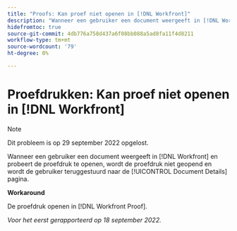 ```yaml
---
title: "Proofs: Kan proef niet openen in [!DNL Workfront]"
description: "Wanneer een gebruiker een document weergeeft in [!DNL Workfront] en probeert de proefdruk te openen, wordt de proefdruk niet geopend en wordt de gebruiker teruggestuurd naar de [!UICONTROL Document Details] pagina."
hidefromtoc: true
source-git-commit: 4db776a758d437a6f08bb088a5ad8fa11f4d8211
workflow-type: tm+mt
source-wordcount: '79'
ht-degree: 0%

---
```



# Proefdrukken: Kan proef niet openen in [!DNL Workfront]

>[!NOTE]
>
>Dit probleem is op 29 september 2022 opgelost.

<!--This article is linked from the WF TOC and the WFP TOC-->

Wanneer een gebruiker een document weergeeft in [!DNL Workfront] en probeert de proefdruk te openen, wordt de proefdruk niet geopend en wordt de gebruiker teruggestuurd naar de [!UICONTROL Document Details] pagina.

**Workaround**

De proefdruk openen in [!DNL Workfront Proof].

_Voor het eerst gerapporteerd op 18 september 2022._


